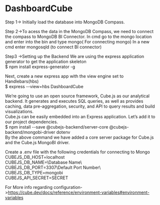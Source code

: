 # DashboardCube
Step 1-> Initially load the database into MongoDB Compass.

Step 2->To acess the data in the MongoDB Compass, we need to connect the compass to MongoDB BI Connector.
In cmd go to the mongo location and enter into the bin and type mongo( For connecting mongo)
In a new cmd enter mongosqld (to connect BI connector)

Step3 ->Setting up the Backend
We are using the express application generator to get the application skeleton <br>
$ npm install express-generator -g


Next, create a new express app with the view engine set to Handlebars(hbs)<br>
$ express --view=hbs DashboardCube

We’re going to use an open source framework, Cube.js as our analytical backend. It generates and executes SQL queries, as well as provides caching, data pre-aggregation, security, and API to query results and build visualizations.<br>
Cube.js can be easily embedded into an Express application. Let’s add it to our project dependencies.<br>
$ npm install --save @cubejs-backend/server-core @cubejs-backend/mongobi-driver dotenv <br>
By the above command we have added a core server package for Cube.js and the Cube.js MongoBI driver.<br>

Create a .env file with the following credentials for connecting to Mongo<br>
CUBEJS_DB_HOST=localhost <br>
CUBEJS_DB_NAME=\Database Name\ <br>
CUBEJS_DB_PORT=3307\Default Port Number\ <br>
CUBEJS_DB_TYPE=mongobi <br>
CUBEJS_API_SECRET=SECRET <br>

For More info regarding configuration->https://cube.dev/docs/reference/environment-variables#environment-variables

